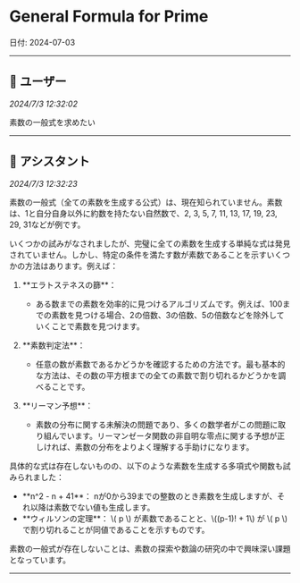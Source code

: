 # General Formula for Prime

日付: 2024-07-03

---

## 👤 ユーザー
*2024/7/3 12:32:02*

素数の一般式を求めたい

---

## 🤖 アシスタント
*2024/7/3 12:32:23*

素数の一般式（全ての素数を生成する公式）は、現在知られていません。素数は、1と自分自身以外に約数を持たない自然数で、2, 3, 5, 7, 11, 13, 17, 19, 23, 29, 31などが例です。

いくつかの試みがなされましたが、完璧に全ての素数を生成する単純な式は発見されていません。しかし、特定の条件を満たす数が素数であることを示すいくつかの方法はあります。例えば：

1. \*\*エラトステネスの篩\*\*：
   - ある数までの素数を効率的に見つけるアルゴリズムです。例えば、100までの素数を見つける場合、2の倍数、3の倍数、5の倍数などを除外していくことで素数を見つけます。

2. \*\*素数判定法\*\*：
   - 任意の数が素数であるかどうかを確認するための方法です。最も基本的な方法は、その数の平方根までの全ての素数で割り切れるかどうかを調べることです。

3. \*\*リーマン予想\*\*：
   - 素数の分布に関する未解決の問題であり、多くの数学者がこの問題に取り組んでいます。リーマンゼータ関数の非自明な零点に関する予想が正しければ、素数の分布をよりよく理解する手助けになります。

具体的な式は存在しないものの、以下のような素数を生成する多項式や関数も試みられました：

- \*\*n^2 - n + 41\*\*： nが0から39までの整数のとき素数を生成しますが、それ以降は素数でない値も生成します。
- \*\*ウィルソンの定理\*\*： \\( p \\) が素数であることと、\\((p-1)! + 1\\) が \\( p \\) で割り切れることが同値であることを示すものです。

素数の一般式が存在しないことは、素数の探索や数論の研究の中で興味深い課題となっています。

---
